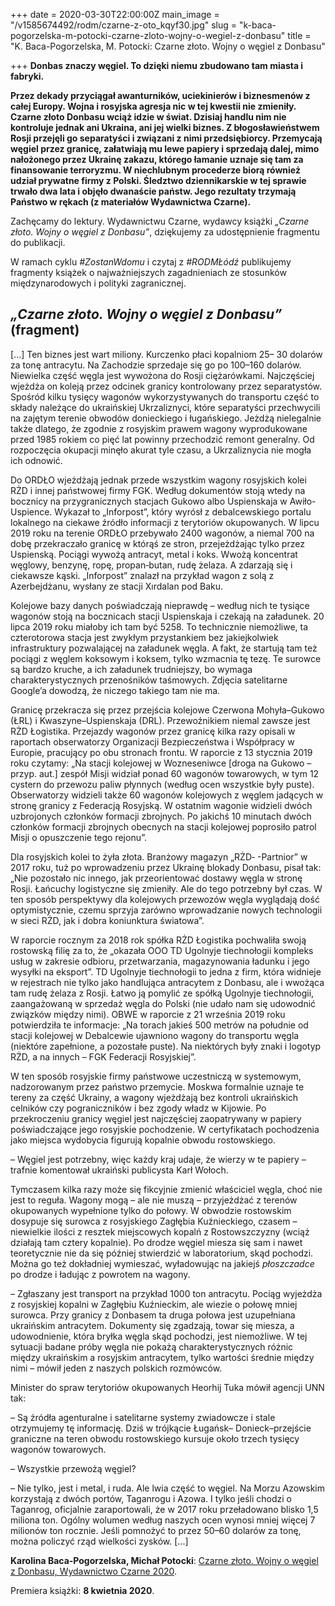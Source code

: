 +++
date = 2020-03-30T22:00:00Z
main_image = "/v1585674492/rodm/czarne-z-oto_kqyf30.jpg"
slug = "k-baca-pogorzelska-m-potocki-czarne-zloto-wojny-o-wegiel-z-donbasu"
title = "K. Baca-Pogorzelska, M. Potocki: Czarne złoto. Wojny o węgiel z Donbasu"

+++
**Donbas znaczy węgiel. To dzięki niemu zbudowano tam miasta i fabryki.**

**Przez dekady przyciągał awanturników, uciekinierów i biznesmenów z całej Europy. Wojna i rosyjska agresja nic w tej kwestii nie zmieniły. Czarne złoto Donbasu wciąż idzie w świat. Dzisiaj handlu nim nie kontroluje jednak ani Ukraina, ani jej wielki biznes. Z błogosławieństwem Rosji przejęli go separatyści i związani z nimi przedsiębiorcy. Przemycają węgiel przez granicę, załatwiają mu lewe papiery i sprzedają dalej, mimo nałożonego przez Ukrainę zakazu, którego łamanie uznaje się tam za finansowanie terroryzmu. W niechlubnym procederze biorą również udział prywatne firmy z Polski. Śledztwo dziennikarskie w tej sprawie trwało dwa lata i objęło dwanaście państw. Jego rezultaty trzymają Państwo w rękach (z materiałów Wydawnictwa Czarne).** 

Zachęcamy do lektury. Wydawnictwu Czarne, wydawcy książki _„Czarne złoto. Wojny o węgiel z Donbasu”_, dziękujemy za udostępnienie fragmentu do publikacji. 

W ramach cyklu _#ZostanWdomu_ i czytaj z _#RODMŁódź_ publikujemy fragmenty książek o najważniejszych zagadnieniach ze stosunków międzynarodowych i polityki zagranicznej.

##  _„Czarne złoto. Wojny o węgiel z Donbasu”_ (fragment) 

\[...\] Ten biznes jest wart miliony. Kurczenko płaci kopalniom 25– 30 dolarów za tonę antracytu. Na Zachodzie sprzedaje się go po 100–160 dolarów. Niewielka część węgla jest wywożona do Rosji ciężarówkami. Najczęściej wjeżdża on koleją przez odcinek granicy kontrolowany przez separatystów. Spośród kilku tysięcy wagonów wykorzystywanych do transportu część to składy należące do ukraińskiej Ukrzaliznyci, które separatyści przechwycili na zajętym terenie obwodów donieckiego i ługańskiego. Jeżdżą nielegalnie także dlatego, że zgodnie z rosyjskim prawem wagony wyprodukowane przed 1985 rokiem co pięć lat powinny przechodzić remont generalny. Od rozpoczęcia okupacji minęło akurat tyle czasu, a Ukrzaliznycia nie mogła ich odnowić.

Do ORDŁO wjeżdżają jednak przede wszystkim wagony rosyjskich kolei RŻD i innej państwowej firmy FGK. Według dokumentów stoją wtedy na bocznicy na przygranicznych stacjach Gukowo albo Uspienskaja w Awiło-Uspience. Wykazał to „Inforpost”, który wyrósł z debalcewskiego portalu lokalnego na ciekawe źródło informacji z terytoriów okupowanych. W lipcu 2019 roku na terenie ORDŁO przebywało 2400 wagonów, a niemal 700 na dobę przekraczało granicę w którąś ze stron, przejeżdżając tylko przez Uspienską. Pociągi wywożą antracyt, metal i koks. Wwożą koncentrat węglowy, benzynę, ropę, propan‑butan, rudę żelaza. A zdarzają się i ciekawsze kąski. „Inforpost” znalazł na przykład wagon z solą z Azerbejdżanu, wysłany ze stacji Xırdalan pod Baku.

Kolejowe bazy danych poświadczają nieprawdę – według nich te tysiące wagonów stoją na bocznicach stacji Uspienskaja i czekają na załadunek. 20 lipca 2019 roku miałoby ich tam być 5258. To technicznie niemożliwe, ta czterotorowa stacja jest zwykłym przystankiem bez jakiejkolwiek infrastruktury pozwalającej na załadunek węgla. A fakt, że startują tam też pociągi z węglem koksowym i koksem, tylko wzmacnia tę tezę. Te surowce są bardzo kruche, a ich załadunek trudniejszy, bo wymaga charakterystycznych przenośników taśmowych. Zdjęcia satelitarne Google’a dowodzą, że niczego takiego tam nie ma.

Granicę przekracza się przez przejścia kolejowe Czerwona Mohyła–Gukowo (ŁRL) i Kwaszyne–Uspienskaja (DRL). Przewoźnikiem niemal zawsze jest RŻD Łogistika. Przejazdy wagonów przez granicę kilka razy opisali w raportach obserwatorzy Organizacji Bezpieczeństwa i Współpracy w Europie, pracujący po obu stronach frontu. W raporcie z 13 stycznia 2019 roku czytamy: „Na stacji kolejowej w Wozneseniwce \[droga na Gukowo – przyp. aut.\] zespół Misji widział ponad 60 wagonów towarowych, w tym 12 cystern do przewozu paliw płynnych (według ocen wszystkie były puste). Obserwatorzy widzieli także 60 wagonów kolejowych z węglem jadących w stronę granicy z Federacją Rosyjską. W ostatnim wagonie widzieli dwóch uzbrojonych członków formacji zbrojnych. Po jakichś 10 minutach dwóch członków formacji zbrojnych obecnych na stacji kolejowej poprosiło patrol Misji o opuszczenie tego rejonu”.

Dla rosyjskich kolei to żyła złota. Branżowy magazyn „RŻD‑ -Partnior” w 2017 roku, tuż po wprowadzeniu przez Ukrainę blokady Donbasu, pisał tak: „Nie pozostało nic innego, jak przeorientować dostawy węgla w stronę Rosji. Łańcuchy logistyczne się zmieniły. Ale do tego potrzebny był czas. W ten sposób perspektywy dla kolejowych przewozów węgla wyglądają dość optymistycznie, czemu sprzyja zarówno wprowadzanie nowych technologii w sieci RŻD, jak i dobra koniunktura światowa”.

W raporcie rocznym za 2018 rok spółka RŻD Łogistika pochwaliła swoją rostowską filię za to, że „okazała OOO TD Ugolnyje tiechnołogii kompleks usług w zakresie odbioru, przetwarzania, magazynowania ładunku i jego wysyłki na eksport”. TD Ugolnyje tiechnołogii to jedna z firm, która widnieje w rejestrach nie tylko jako handlująca antracytem z Donbasu, ale i wwożąca tam rudę żelaza z Rosji. Łatwo ją pomylić ze spółką Ugolnyje tiechnołogii, zaangażowaną w sprzedaż węgla do Polski (nie udało nam się udowodnić związków między nimi). OBWE w raporcie z 21 września 2019 roku potwierdziła te informacje: „Na torach jakieś 500 metrów na południe od stacji kolejowej w Debalcewie ujawniono wagony do transportu węgla (niektóre zapełnione, a pozostałe puste). Na niektórych były znaki i logotyp RŻD, a na innych – FGK Federacji Rosyjskiej”.

W ten sposób rosyjskie firmy państwowe uczestniczą w systemowym, nadzorowanym przez państwo przemycie. Moskwa formalnie uznaje te tereny za część Ukrainy, a wagony wjeżdżają bez kontroli ukraińskich celników czy pograniczników i bez zgody władz w Kijowie. Po przekroczeniu granicy węgiel jest najczęściej zaopatrywany w papiery poświadczające jego rosyjskie pochodzenie. W certyfikatach pochodzenia jako miejsca wydobycia figurują kopalnie obwodu rostowskiego.

– Węgiel jest potrzebny, więc każdy kraj udaje, że wierzy w te papiery – trafnie komentował ukraiński publicysta Karł Wołoch.

Tymczasem kilka razy może się fikcyjnie zmienić właściciel węgla, choć nie jest to reguła. Wagony mogą – ale nie muszą – przyjeżdżać z terenów okupowanych wypełnione tylko do połowy. W obwodzie rostowskim dosypuje się surowca z rosyjskiego Zagłębia Kuźnieckiego, czasem – niewielkie ilości z resztek miejscowych kopalń z Rostowszczyzny (wciąż działają tam cztery kopalnie). Po drodze węgiel miesza się sam i nawet teoretycznie nie da się później stwierdzić w laboratorium, skąd pochodzi. Można go też dokładniej wymieszać, wyładowując na jakiejś _płoszczadce_ po drodze i ładując z powrotem na wagony.

– Zgłaszany jest transport na przykład 1000 ton antracytu. Pociąg wyjeżdża z rosyjskiej kopalni w Zagłębiu Kuźnieckim, ale wiezie o połowę mniej surowca. Przy granicy z Donbasem ta druga połowa jest uzupełniana ukraińskim antracytem. Dokumenty się zgadzają, towar się miesza, a udowodnienie, która bryłka węgla skąd pochodzi, jest niemożliwe. W tej sytuacji badane próby węgla nie pokażą charakterystycznych różnic między ukraińskim a rosyjskim antracytem, tylko wartości średnie między nimi – mówił jeden z naszych polskich rozmówców.

Minister do spraw terytoriów okupowanych Heorhij Tuka mówił agencji UNN tak:

– Są źródła agenturalne i satelitarne systemy zwiadowcze i stale otrzymujemy tę informację. Dziś w trójkącie Ługańsk– Donieck–przejście graniczne na teren obwodu rostowskiego kursuje około trzech tysięcy wagonów towarowych.

– Wszystkie przewożą węgiel?

– Nie tylko, jest i metal, i ruda. Ale lwia część to węgiel. Na Morzu Azowskim korzystają z dwóch portów, Taganrogu i Azowa. I tylko jeśli chodzi o Taganrog, oficjalnie zaraportowali, że w 2017 roku przeładowano blisko 1,5 miliona ton. Ogólny wolumen według naszych ocen wynosi mniej więcej 7 milionów ton rocznie. Jeśli pomnożyć to przez 50–60 dolarów za tonę, można policzyć rząd wielkości zysków. \[...\]

**Karolina Baca-Pogorzelska, Michał Potocki**: [Czarne złoto. Wojny o węgiel z Donbasu, Wydawnictwo Czarne 2020](https://czarne.com.pl/katalog/ksiazki/czarne-zloto). 

Premiera książki: **8 kwietnia 2020**. 
